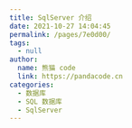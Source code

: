 ```yaml
---
title: SqlServer 介绍
date: 2021-10-27 14:04:45
permalink: /pages/7e0d00/
tags: 
  - null
author: 
  name: 熊猫 code
  link: https://pandacode.cn
categories: 
  - 数据库
  - SQL 数据库
  - SqlServer
---
```

